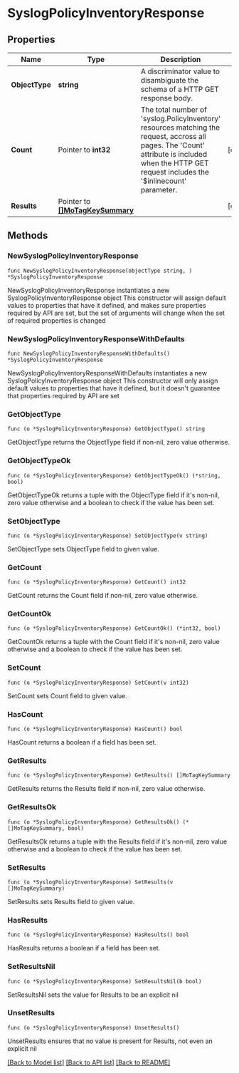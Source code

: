 # SyslogPolicyInventoryResponse

## Properties

Name | Type | Description | Notes
------------ | ------------- | ------------- | -------------
**ObjectType** | **string** | A discriminator value to disambiguate the schema of a HTTP GET response body. | 
**Count** | Pointer to **int32** | The total number of &#39;syslog.PolicyInventory&#39; resources matching the request, accross all pages. The &#39;Count&#39; attribute is included when the HTTP GET request includes the &#39;$inlinecount&#39; parameter. | [optional] 
**Results** | Pointer to [**[]MoTagKeySummary**](MoTagKeySummary.md) |  | [optional] 

## Methods

### NewSyslogPolicyInventoryResponse

`func NewSyslogPolicyInventoryResponse(objectType string, ) *SyslogPolicyInventoryResponse`

NewSyslogPolicyInventoryResponse instantiates a new SyslogPolicyInventoryResponse object
This constructor will assign default values to properties that have it defined,
and makes sure properties required by API are set, but the set of arguments
will change when the set of required properties is changed

### NewSyslogPolicyInventoryResponseWithDefaults

`func NewSyslogPolicyInventoryResponseWithDefaults() *SyslogPolicyInventoryResponse`

NewSyslogPolicyInventoryResponseWithDefaults instantiates a new SyslogPolicyInventoryResponse object
This constructor will only assign default values to properties that have it defined,
but it doesn't guarantee that properties required by API are set

### GetObjectType

`func (o *SyslogPolicyInventoryResponse) GetObjectType() string`

GetObjectType returns the ObjectType field if non-nil, zero value otherwise.

### GetObjectTypeOk

`func (o *SyslogPolicyInventoryResponse) GetObjectTypeOk() (*string, bool)`

GetObjectTypeOk returns a tuple with the ObjectType field if it's non-nil, zero value otherwise
and a boolean to check if the value has been set.

### SetObjectType

`func (o *SyslogPolicyInventoryResponse) SetObjectType(v string)`

SetObjectType sets ObjectType field to given value.


### GetCount

`func (o *SyslogPolicyInventoryResponse) GetCount() int32`

GetCount returns the Count field if non-nil, zero value otherwise.

### GetCountOk

`func (o *SyslogPolicyInventoryResponse) GetCountOk() (*int32, bool)`

GetCountOk returns a tuple with the Count field if it's non-nil, zero value otherwise
and a boolean to check if the value has been set.

### SetCount

`func (o *SyslogPolicyInventoryResponse) SetCount(v int32)`

SetCount sets Count field to given value.

### HasCount

`func (o *SyslogPolicyInventoryResponse) HasCount() bool`

HasCount returns a boolean if a field has been set.

### GetResults

`func (o *SyslogPolicyInventoryResponse) GetResults() []MoTagKeySummary`

GetResults returns the Results field if non-nil, zero value otherwise.

### GetResultsOk

`func (o *SyslogPolicyInventoryResponse) GetResultsOk() (*[]MoTagKeySummary, bool)`

GetResultsOk returns a tuple with the Results field if it's non-nil, zero value otherwise
and a boolean to check if the value has been set.

### SetResults

`func (o *SyslogPolicyInventoryResponse) SetResults(v []MoTagKeySummary)`

SetResults sets Results field to given value.

### HasResults

`func (o *SyslogPolicyInventoryResponse) HasResults() bool`

HasResults returns a boolean if a field has been set.

### SetResultsNil

`func (o *SyslogPolicyInventoryResponse) SetResultsNil(b bool)`

 SetResultsNil sets the value for Results to be an explicit nil

### UnsetResults
`func (o *SyslogPolicyInventoryResponse) UnsetResults()`

UnsetResults ensures that no value is present for Results, not even an explicit nil

[[Back to Model list]](../README.md#documentation-for-models) [[Back to API list]](../README.md#documentation-for-api-endpoints) [[Back to README]](../README.md)


